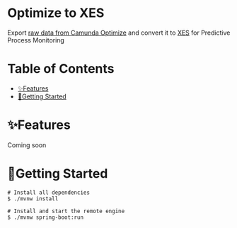 # Optimize to XES

Export [raw data from Camunda Optimize](https://docs.camunda.io/optimize/apis-tools/optimize-api/report/get-data-export/) 
and convert it to [XES](https://xes-standard.org/) for Predictive Process Monitoring

# Table of Contents

* [✨Features](#features)
* [🚀Getting Started](#getting-started)

# ✨Features

Coming soon

# 🚀Getting Started

```shell
# Install all dependencies
$ ./mvnw install

# Install and start the remote engine
$ ./mvnw spring-boot:run
```
